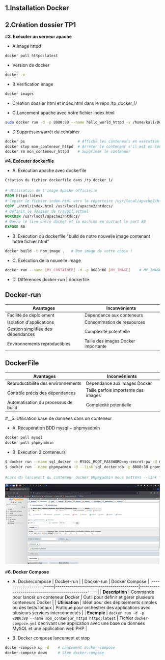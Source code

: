 ## 1.Installation Docker
## 2.Création dossier TP1
#__3. Exécuter un serveur apache__
- A.Image httpd
```bash
docker pull httpd:latest
```
- Version de docker
```bash
docker -v
```
- B.Vérification image
```bash
docker images
```
- Création dossier html et index.html dans le répo /tp_docker_1/

- C.Lancement apache avec notre fichier index.html
```bash
sudo docker run -d -p 8080:80 --name hello_world_httpd -v /home/kali/Documents/TP_Docker/TP_DOCKER_1/html/index>
```
- D.Suppression/arrêt du container
```bash
docker ps                        # Affiche les conteneurs en exécution (ps -a pour voir les conteneurs non éxécuté)
docker stop mon_conteneur_httpd  # Arrêter le conteneur s'il est en cours d'exécution
docker rm mon_conteneur_httpd    # Supprimer le conteneur
```

#__4. Exécuter dockerfile__
- A. Exécution apache avec dockerfile
```Dockerfile
Création du fichier dockerfile dans /tp_docker_1/

# Utilisation de l'image Apache officielle
FROM httpd:latest
# Copier le fichier index.html vers le répertoire /usr/local/apache2/htdocs/ du conteneur
COPY ./html/index.html /usr/local/apache2/htdocs/
# Définit le dossier de travail actuel
WORKDIR /usr/local/apache2/htdocs/
# Ouvre le lien entre docker et la machine en ouvrant le port 80
EXPOSE 80
```
- B. Exécution du dockerfile "build de notre nouvelle image contenant notre fichier html"
```bash
docker build -t nom_image .   # Nom image de votre choix !
```

- C. Exécution de la nouvelle image
```bash
docker run --name [MY_CONTAINER] -d -p 8080:80 [MY_IMAGE]    # MY_IMAGE = nom de votre image
```
- D. Différences docker-run | dockerfile
## Docker-run

| Avantages                         | Inconvénients                       |
| --------------------------------- | ----------------------------------- |
| Facilité de déploiement           | Dépendance aux conteneurs           |
| Isolation d'applications          | Consommation de ressources          |
| Gestion simplifiée des dépendances | Complexité potentielle              |
| Environnements reproductibles     | Taille des images Docker importante |

## DockerFile

| Avantages                            | Inconvénients                       |
| ------------------------------------ | ----------------------------------- |
| Reproductibilité des environnements  | Dépendance aux images Docker        |
| Contrôle précis des dépendances      | Taille parfois importante des images|
| Automatisation du processus de build | Complexité potentielle              |


#__5. Utilisation base de données dans un conteneur
- A. Récupération BDD mysql + phpmyadmin
```bash
docker pull mysql
docker pull phpmyadmin
```
- B. Exécution 2 conteneurs
```bash
$ docker run --name sql_docker -e MYSQL_ROOT_PASSWORD=my-secret-pw -d mysql:latest
$ docker run --name phpmyadmin -d --link sql_docker:db -p 8080:80 phpmyadmin

#Lors du lancement du conteneur docker phpmyadmin nous mettons --link "le nom du conteneur sql" cela permettra de relier la BDD a Phpmyadmin
```
![Phpmyadmin](./phpmyadmin.png)


#__6. Docker Compose__
- A. Dockercompose | Docker-run
|                         | Docker-run                               | Docker Compose                                     |
|-------------------------|------------------------------------------|-----------------------------------------------------|
| **Description**         | Commande pour lancer un conteneur Docker | Outil pour définir et gérer plusieurs conteneurs Docker |
| **Utilisation**         | Idéal pour des déploiements simples ou des tests locaux | Pratique pour orchestrer des applications avec plusieurs services interconnectés |
| **Exemple**             | `docker run -d -p 8080:80 --name mon_conteneur_httpd httpd:latest` | Fichier `docker-compose.yml` décrivant une application avec une base de données MySQL et une application web PHP |


- B. Docker compose lancement et stop
```bash
docker-compose up -d    # Lancement docker-compose
docker-compose down     # Stop docker-compose
```
